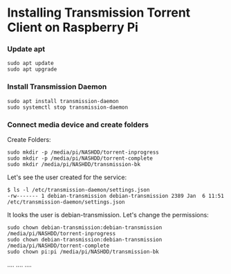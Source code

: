 # Installing Transmission Torrent Client on Raspberry Pi

### Update apt
```
sudo apt update
sudo apt upgrade
```

### Install Transmission Daemon
```
sudo apt install transmission-daemon
sudo systemctl stop transmission-daemon
```

### Connect media device and create folders

Create Folders:
```
sudo mkdir -p /media/pi/NASHDD/torrent-inprogress
sudo mkdir -p /media/pi/NASHDD/torrent-complete
sudo mkdir /media/pi/NASHDD/transmission-bk
```

Let's see the user created for the service:
```
$ ls -l /etc/transmission-daemon/settings.json
-rw------- 1 debian-transmission debian-transmission 2389 Jan  6 11:51 /etc/transmission-daemon/settings.json
```

It looks the user is debian-transmission. Let's change the permissions:
```
sudo chown debian-transmission:debian-transmission /media/pi/NASHDD/torrent-inprogress
sudo chown debian-transmission:debian-transmission /media/pi/NASHDD/torrent-complete
sudo chown pi:pi /media/pi/NASHDD/transmission-bk
```

....
....
....
